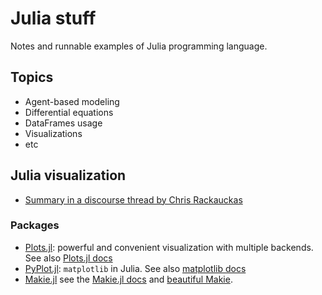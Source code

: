 # Julia stuff

Notes and runnable examples of Julia programming language.

## Topics

- Agent-based modeling
- Differential equations
- DataFrames usage
- Visualizations
- etc

## Julia visualization

- [Summary in a discourse thread by Chris Rackauckas](https://discourse.julialang.org/t/comparison-of-plotting-packages/99860/2)

### Packages

- [Plots.jl](https://github.com/JuliaPlots/Plots.jl): powerful and convenient visualization with multiple backends. See also [Plots.jl docs](http://docs.juliaplots.org/latest/)
- [PyPlot.jl](https://github.com/JuliaPy/PyPlot.jl): `matplotlib` in Julia. See also [matplotlib docs](https://matplotlib.org/stable/index.html)
- [Makie.jl](https://github.com/JuliaPlots/Makie.jl) see the [Makie.jl docs](https://docs.makie.org/stable/) and [beautiful Makie](https://beautiful.makie.org/).
